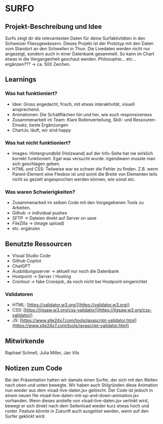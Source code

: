 # SURFO

## Projekt-Beschreibung und Idee
Surfo zeigt dir die relevantesten Daten für deine Surfaktivitäten in den Schweizer Fliessgewässern. Dieses Projekt ist der Prototyp mit den Daten vom Standort an den Schwellen in Thun. Die Livedaten werden nicht nur angezeigt, sondern auch in einer Datenbank gesammelt. So kann im Chart etwas in die Vergangenheit geschaut werden.
Philosophie... etc... ergänzen??? -> ca. 500 Zeichen.

## Learnings
### Was hat funktioniert?
- Idee: Gross angedacht, frisch, mit etwas interaktivität, visuell ansprechend.
- Animationen: Die Schaltflächen hin und her, wie auch responsiveness
- Zusammenarbeit im Team: Klare Rollenverteilung, Skill- und Ressouren-Einsatz, beste Ergänzungen
- ChartJs: läuft, wir sind happy
### Was hat nicht funktioniert?
- Images: Hintergrundbild (Holzwand) auf der Info-Seite hat nie wirklich korrekt funktioniert. Egal was versucht wurde. irgendwann musste man sich geschlagen geben.
- HTML und CSS: Teilweise war es schwer die Fehler zu finden. Z.B. wenn Parent-Element eine Flexbox ist und somit die Breite von Elementen teils nicht so gezielt angesprochen werden können, wie sonst etc.
### Was waren Schwierigkeiten?
- Zusammenarbeit im selben Code mit den Vorgegebenen Tools zu Arbeiten.
- Github → individual pushes
- SFTP → Dateien direkt auf Server on save
- FileZilla → (image upload)
- etc. ergänzen

## Benutzte Ressourcen
- Visual Studio Code
- Github Copilot
- ChatGPT
- Ausbildungsserver -> aktuell nur noch die Datenbank
- Hostpoint -> Server / Hosting
- Crontool -> fake Cronejob, da noch nicht bei Hostpoint eingerichtet
### Validatoren
- HTML: [https://validator.w3.org/](https://validator.w3.org/)
- CSS: [https://jigsaw.w3.org/css-validator/](https://jigsaw.w3.org/css-validator/)
- JS: [https://www.site24x7.com/tools/javascript-validator.html](https://www.site24x7.com/tools/javascript-validator.html)

## Mitwirkende
Raphael Schnell, Julia Miller, Jan Vils

## Notizen zum Code
Bei der Präsentation hatten wir damals einen Surfer, der sich mit den Wellen nach oben und unten bewegte. Wir haben auch Stilgründen diese Animation nun wieder aus dem «load-live-daten.js» gelöscht. Der Code ist jedoch in einem neuen file «load-live-daten-mit-up-and-down-animation.js» vorhanden. Wenn dieses anstelle von «load-live-daten.js» verlinkt wird, bewegt er sich direkt nach dem Seitenload wieder kurz etwas hoch und runter. Feature könnte in Zukunft auch ausgelöst werden, wenn auf den Surfer geklickt wird.